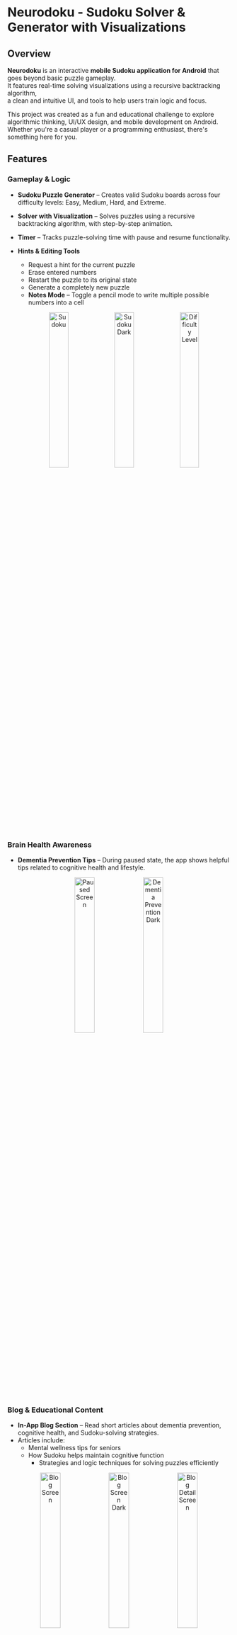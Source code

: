 # Neurodoku - Sudoku Solver & Generator with Visualizations

## Overview

**Neurodoku** is an interactive **mobile Sudoku application for Android** that goes beyond basic puzzle gameplay.  
It features real-time solving visualizations using a recursive backtracking algorithm,  
a clean and intuitive UI, and tools to help users train logic and focus.

This project was created as a fun and educational challenge to explore algorithmic thinking, UI/UX design, and mobile development on Android.  
Whether you're a casual player or a programming enthusiast, there's something here for you.

## Features

### Gameplay & Logic
- **Sudoku Puzzle Generator** – Creates valid Sudoku boards across four difficulty levels: Easy, Medium, Hard, and Extreme.
- **Solver with Visualization** – Solves puzzles using a recursive backtracking algorithm, with step-by-step animation.
- **Timer** – Tracks puzzle-solving time with pause and resume functionality.
- **Hints & Editing Tools**
  - Request a hint for the current puzzle
  - Erase entered numbers
  - Restart the puzzle to its original state
  - Generate a completely new puzzle
  - **Notes Mode** – Toggle a pencil mode to write multiple possible numbers into a cell
  
  <p align="center">
  <img src="app/src/main/assets/screens/sudoku_screen.png" alt="Sudoku" width="30%" />
  <img src="app/src/main/assets/screens/sudoku_screen_dark.png" alt="Sudoku Dark" width="30%" />
  <img src="app/src/main/assets/screens/difficulty_level.png" alt="Difficulty Level" width="30%" />
</p>

### Brain Health Awareness
- **Dementia Prevention Tips** – During paused state, the app shows helpful tips related to cognitive health and lifestyle.
 <p align="center">
  <img src="app/src/main/assets/screens/paused_screen.png" alt="Paused Screen" width="30%" />
  <img src="app/src/main/assets/screens/dementia_prevention_dark.png" alt="Dementia Prevention Dark" width="30%" />
</p>

### Blog & Educational Content
- **In-App Blog Section** – Read short articles about dementia prevention, cognitive health, and Sudoku-solving strategies.
- Articles include:
  - Mental wellness tips for seniors
  - How Sudoku helps maintain cognitive function
    - Strategies and logic techniques for solving puzzles efficiently
<p align="center">
  <img src="app/src/main/assets/screens/blog_screen.png" alt="Blog Screen" width="30%" />
  <img src="app/src/main/assets/screens/blog_screen_dark.png" alt="Blog Screen Dark" width="30%" />
  <img src="app/src/main/assets/screens/blog_detail_screen.png" alt="Blog Detail Screen" width="30%" />
</p>

### User Accounts & Profiles
- **Sign up / Log in** – Create an account using email and password, or log in via your Google account.
- **Custom Profiles** – Set your display name and write a short bio after logging in.
- **User Statistics** – Track how many puzzles you've solved per difficulty level.
- **Progress Saving** – Store your puzzle history and preferences locally using Room and in the cloud with Firebase.
<p align="center">
  <img src="app/src/main/assets/screens/login_and_registration_screen.png" alt="Login Screen" width="30%" />
  <img src="app/src/main/assets/screens/login_screen_dark.png" alt="Login Screen Dark" width="30%" />
  <img src="app/src/main/assets/screens/profile_screen.png" alt="Profile Screen" width="30%" />
  <img src="app/src/main/assets/screens/profile_screen_dark.png" alt="Profile Screen Dark" width="30%" />
  <img src="app/src/main/assets/screens/statistics_screen.png" alt="Statistics Screen" width="30%" />
  <img src="app/src/main/assets/screens/statistics_screen_dark.png" alt="Statistics Screen Dark" width="30%" />
</p>

### UI/UX Features
- **Jetpack Compose UI** – Built with modern Android UI framework for a smooth and responsive experience.
- **Dark Mode Support** – Toggle between light and dark themes in the Settings screen.
- **Clean and Consistent Design** – A uniform, material-themed interface focused on readability and ease of use.
<p align="center">
  <img src="app/src/main/assets/screens/settings_screen.png" alt="Settings Screen" width="30%" />
  <img src="app/src/main/assets/screens/settings_screen_dark.png" alt="Settings Screen Dark" width="30%" />
</p>

### Support
- **In-App Support Screen** – Easily contact the developer in case of issues or feedback.
<p align="center">
  <img src="app/src/main/assets/screens/support_screen.png" alt="Support Screen" width="30%" />
  <img src="app/src/main/assets/screens/support_screen_dark.png" alt="Support Screen Dark" width="30%" />
</p>

### Testing
- **Unit Tests** – Includes unit tests for puzzle generation/solving logic, timer, and UI components using JUnit and Mockito.

## Tech Stack

The application is built natively for Android using modern development tools and libraries:

- **Kotlin** – Primary programming language
- **Jetpack Compose** – Declarative UI framework for building responsive and modern interfaces
- **Android SDK** – Core tools and APIs for Android development
- **Room** – Local database for storing puzzles and user data
- **Koin** – Lightweight dependency injection framework
- **Firebase Authentication** – User sign-in and account management
- **Firebase Firestore** – Cloud database for syncing game history (optional)
- **Navigation Compose** – Declarative navigation between screens
- **Material 3** – Latest Material Design components and theming
- **KSP** – Kotlin Symbol Processing for annotation-based code generation
- **JUnit & Mockito** – Unit testing and mocking

## Getting Started

Follow these steps to build and run the app locally.

### 1. Prerequisites

- **Android Studio Hedgehog or newer**
- **JDK 17**
- **Gradle 8+** (optional, Android Studio manages it automatically)
- **Android SDK** installed with emulator or physical device

---

### 2. Clone the Repository

```bash
git clone https://github.com/your-username/neurodoku.git
cd neurodoku
```

---

### 3. Open in Android Studio

1. Open Android Studio
2. Choose **"Open an Existing Project"**
3. Navigate to the cloned `neurodoku` folder
4. Let Gradle sync and index the project (this may take a moment)

---

### 4. Run the App

- Connect your Android device or start an emulator.
- Click **Run️** in Android Studio, or run from terminal:

```bash
./gradlew installDebug
```

---

### 5. (Optional) Firebase Setup

If you'd like to enable authentication and Firestore features:

1. Create a Firebase project at [https://console.firebase.google.com](https://console.firebase.google.com)
2. Add an Android app and register the package name (e.g., `com.example.neurodoku`)
3. Download the `google-services.json` file and place it in:
   ```
   app/google-services.json
   ```
4. Rebuild the project.

---

### 6. Run Unit Tests

To run all tests:

```bash
./gradlew test
```

---

### 7. Code Style & Linting

To ensure code style is consistent:

```bash
./gradlew lint
```

---

### 8. Troubleshooting

If the build fails on first run:

- Try running `File → Invalidate Caches & Restart` in Android Studio
- Ensure you're using the correct JDK and Gradle versions  

## Usage

Once the app is installed and launched, here's how users can interact with Neurodoku:

---

### Starting a New Puzzle

### Starting a New Puzzle

- When the app launches, a **Sudoku puzzle is automatically generated** at **Medium** difficulty.
- To start a new puzzle with a different difficulty:
  1. Tap **New Sudoku**
  2. A dialog appears with four difficulty options:  
     Easy, Medium, Hard, Extreme
  3. Select your preferred level — the app will generate a new puzzle accordingly.

- During gameplay, you can:
  - Use **Notes Mode** to jot down multiple possible candidates in a cell
  - Tap **Hint** to reveal one correct number
  - Tap **Erase** to remove an incorrect or unwanted number

### Pause & Brain Tips

- Tap the **Timer** button to stop the timer.
- During the paused state, the app shows **brain health tips** related to dementia prevention.

---

### User Statistics

- In the **Statistics screen**, view how many puzzles you’ve completed in each difficulty.

---

###  User Account

- Sign up or log in using:
  - Email and password
  - Or your **Google account**
- After logging in, create a simple profile:
  - Add a display name and a short bio

---

### Blog

- Visit the in-app **Blog** for short articles:
  - Sudoku solving techniques
  - Mental wellness and cognitive health
  - Lifestyle habits to reduce dementia risk

---

### Settings

- Enable **Dark Mode** manually.
- Access the **Support** screen to contact the developer if needed.

## Architecture

This project follows the principles of **Clean Architecture** and the **MVVM (Model-View-ViewModel)** pattern, with a clear separation of concerns across the following layers:

### Directory Structure

```
data/
├── blog/
│   ├── local/           # Local blog storage (e.g. Room entities, DAOs)
│   └── repository/      # Blog data source implementation
├── sudoku/
│   ├── local/           # Local Sudoku storage (saved games, history)
│   ├── mapper/          # Mapping between domain and data models
│   └── repository/      # Sudoku data source implementation

di/
├── DatabaseModule.kt    # Room database setup and bindings
└── ViewModelModul.kt    # Koin bindings for ViewModels

domain/
├── model/               # Core business models (e.g. SudokuGame, SudokuDifficulty)
└── usecase/             # Business logic (e.g. generate, mask, save Sudoku)

ui/
├── components/          # Reusable UI components built with Jetpack Compose
├── navigation/          # Navigation graph using Navigation-Compose
├── screens/             # UI screens (Game, Blog, Stats, etc.)
├── theme/               # Material 3 theming (colors, typography)
└── viewmodel/           # ViewModels providing state and logic for screens
```

### Design Principles

- **Separation of Concerns**: Each layer is responsible for a single aspect of the app's functionality.
- **Testability**: Use cases and ViewModels are unit-testable and decoupled from framework code.
- **Reusability**: UI components and business logic are modular and reusable.
- **Scalability**: This architecture supports future expansion, including new features, modules, or platforms.

### Tools & Libraries

- **Koin** for dependency injection
- **Jetpack Compose** for declarative UI
- **Room** for local persistence
- **Firebase Auth & Firestore** for optional cloud features

